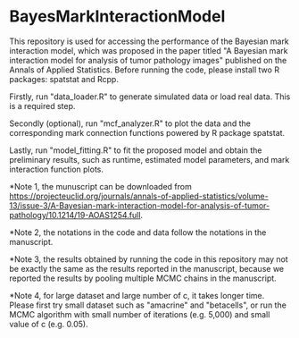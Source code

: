# BayesMarkInteractionModel
This repository is used for accessing the performance of the Bayesian mark interaction model, which was proposed in the paper titled "A Bayesian mark interaction model for analysis of tumor pathology images" published on the Annals of Applied Statistics. Before running the code, please install two R packages: spatstat and Rcpp.

Firstly, run "data_loader.R" to generate simulated data or load real data. This is a required step.

Secondly (optional), run "mcf_analyzer.R" to plot the data and the corresponding mark connection functions powered by R package spatstat.

Lastly, run "model_fitting.R" to fit the proposed model and obtain the preliminary results, such as runtime, estimated model parameters, and mark interaction function plots. 

*Note 1, the munuscript can be downloaded from https://projecteuclid.org/journals/annals-of-applied-statistics/volume-13/issue-3/A-Bayesian-mark-interaction-model-for-analysis-of-tumor-pathology/10.1214/19-AOAS1254.full.

*Note 2, the notations in the code and data follow the notations in the manuscript.

*Note 3, the results obtained by running the code in this repository may not be exactly the same as the results reported in the manuscript, because we reported the results by pooling multiple MCMC chains in the manuscript.

*Note 4, for large dataset and large number of c, it takes longer time. Please first try small dataset such as "amacrine" and "betacells", or run the MCMC algorithm with small number of iterations (e.g. 5,000) and small value of c (e.g. 0.05).
